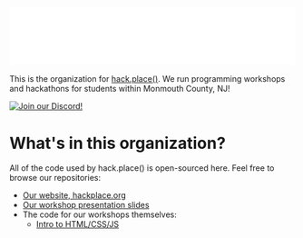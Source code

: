 <picture>
  <source media="(prefers-color-scheme: dark)" srcset="https://raw.githubusercontent.com/hackplace-org/.github/main/dark_logo.svg" />
  <source media="(prefers-color-scheme: light)" srcset="https://raw.githubusercontent.com/hackplace-org/.github/main/light_logo.svg" />
  <img alt="hack.place() Logo" src="../dark_logo.svg" />
</picture>

This is the organization for [hack.place()](https://www.hackplace.org). We run programming workshops and hackathons for students within Monmouth County, NJ!

<a href="https://discord.com/invite/YTZdFWgR6V">
  <img alt="Join our Discord!" src="https://img.shields.io/badge/join%20our%20discord!-5865f2?style=for-the-badge&logo=discord&logoColor=white" />
</a>

# What's in this organization?

All of the code used by hack.place() is open-sourced here. Feel free to browse our repositories:

- [Our website, hackplace.org](https://github.com/hackplace-org/hackplace.org)
- [Our workshop presentation slides](https://github.com/hackplace-org/presentations)
- The code for our workshops themselves:
  - [Intro to HTML/CSS/JS](https://github.com/hackplace-org/weather-app)
